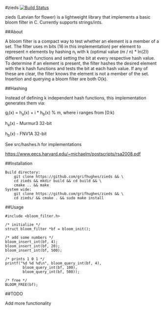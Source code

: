 #zieds
[![Build Status](https://travis-ci.org/grifhughes/zieds.svg?branch=master)](https://travis-ci.org/grifhughes/zieds)

zieds (Latvian for flower) is a lightweight library that implements a basic bloom 
filter in C. Currently supports strings/ints.

##About

A bloom filter is a compact way to test whether an element is a member of a
set. The filter uses m bits (16 in this implementation) per element to
represent n elements by hashing n<sub>i</sub> with k (optimal value (m / n) * ln(2))
different hash functions and setting the bit at every respective hash value.
To determine if an element is present, the filter hashes the desired element with the
k hash functions and tests the bit at each hash value. If any of these are clear, the
filter knows the element is not a member of the set. Insertion and querying a bloom filter are both O(k).

##Hashing

Instead of defining k independent hash functions, this implementation 
generates them via:

g<sub>i</sub>(x) = h<sub>a</sub>(x) + i * h<sub>b</sub>(x) % m, where i ranges from [0:k)

h<sub>a</sub>(x) - Murmur3 32-bit

h<sub>b</sub>(x) - FNV1A 32-bit

See src/hashes.h for implementations

https://www.eecs.harvard.edu/~michaelm/postscripts/rsa2008.pdf

##Installation
```
Build directory:
	git clone https://github.com/grifhughes/zieds && \
	cd zieds && mkdir build && cd build && \
	cmake .. && make 
System wide:
	git clone https://github.com/grifhughes/zieds && \
	cd zieds/ && cmake . && sudo make install
```

##Usage
```
#include <bloom_filter.h>

/* initialize */
struct bloom_filter *bf = bloom_init();

/* add some numbers */
bloom_insert_int(bf, 4);
bloom_insert_int(bf, 20);
bloom_insert_int(bf, 500);

/* prints 1 0 1 */
printf("%d %d %d\n", bloom_query_int(bf, 4), 
        bloom_query_int(bf, 100),
        bloom_query_int(bf, 500)); 

/* free */
BLOOM_FREE(bf);
```

##TODO

Add more functionality
